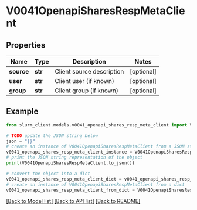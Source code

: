 # V0041OpenapiSharesRespMetaClient


## Properties

Name | Type | Description | Notes
------------ | ------------- | ------------- | -------------
**source** | **str** | Client source description | [optional] 
**user** | **str** | Client user (if known) | [optional] 
**group** | **str** | Client group (if known) | [optional] 

## Example

```python
from slurm_client.models.v0041_openapi_shares_resp_meta_client import V0041OpenapiSharesRespMetaClient

# TODO update the JSON string below
json = "{}"
# create an instance of V0041OpenapiSharesRespMetaClient from a JSON string
v0041_openapi_shares_resp_meta_client_instance = V0041OpenapiSharesRespMetaClient.from_json(json)
# print the JSON string representation of the object
print(V0041OpenapiSharesRespMetaClient.to_json())

# convert the object into a dict
v0041_openapi_shares_resp_meta_client_dict = v0041_openapi_shares_resp_meta_client_instance.to_dict()
# create an instance of V0041OpenapiSharesRespMetaClient from a dict
v0041_openapi_shares_resp_meta_client_from_dict = V0041OpenapiSharesRespMetaClient.from_dict(v0041_openapi_shares_resp_meta_client_dict)
```
[[Back to Model list]](../README.md#documentation-for-models) [[Back to API list]](../README.md#documentation-for-api-endpoints) [[Back to README]](../README.md)


